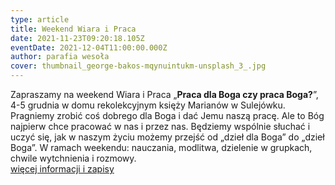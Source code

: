 ```yaml
---
type: article
title: Weekend Wiara i Praca
date: 2021-11-23T09:20:18.105Z
eventDate: 2021-12-04T11:00:00.000Z
author: parafia wesoła
cover: thumbnail_george-bakos-mqynuintukm-unsplash_3_.jpg
---
```

<!--StartFragment-->

Zapraszamy na weekend Wiara i Praca „**Praca dla Boga czy praca Boga?**”, 4-5 grudnia w domu rekolekcyjnym księży Marianów w Sulejówku. Pragniemy zrobić coś dobrego dla Boga i dać Jemu naszą pracę. Ale to Bóg najpierw chce pracować w nas i przez nas. Będziemy wspólnie słuchać i uczyć się, jak w naszym życiu możemy przejść od „dzieł dla Boga” do „dzieł Boga”. W ramach weekendu: nauczania, modlitwa, dzielenie w grupkach, chwile wytchnienia i rozmowy. \
[więcej informacji i zapisy](https://www.chemin-neuf.pl/propozycja/spotkanie-weekendowe-wiara-i-praca/)

<!--EndFragment-->